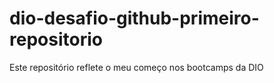 # dio-desafio-github-primeiro-repositorio
Este repositório reflete o meu começo nos bootcamps da DIO
